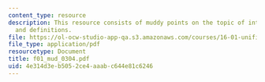 ```yaml
---
content_type: resource
description: This resource consists of muddy points on the topic of intro concepts
  and definitions.
file: https://ol-ocw-studio-app-qa.s3.amazonaws.com/courses/16-01-unified-engineering-i-ii-iii-iv-fall-2005-spring-2006/4e314d3eb5052ce4aaabc644e81c6246_f01_mud_0304.pdf
file_type: application/pdf
resourcetype: Document
title: f01_mud_0304.pdf
uid: 4e314d3e-b505-2ce4-aaab-c644e81c6246
---
```

